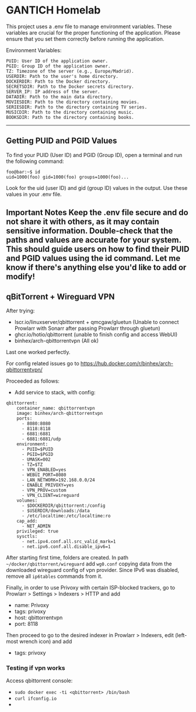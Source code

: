 # GANTICH Homelab

This project uses a .env file to manage environment variables. These variables are crucial for the proper functioning of the application. Please ensure that you set them correctly before running the application.

Environment Variables:

```env
PUID: User ID of the application owner.
PGID: Group ID of the application owner.
TZ: Timezone of the server (e.g., Europe/Madrid).
USERDIR: Path to the user's home directory.
DOCKERDIR: Path to the Docker directory.
SECRETSDIR: Path to the Docker secrets directory.
SERVER_IP: IP address of the server.
DATADIR: Path to the main data directory.
MOVIESDIR: Path to the directory containing movies.
SERIESDIR: Path to the directory containing TV series.
MUSICDIR: Path to the directory containing music.
BOOKSDIR: Path to the directory containing books.
```
---

## Getting PUID and PGID Values
To find your PUID (User ID) and PGID (Group ID), open a terminal and run the following command:

```console
foo@bar:~$ id
uid=1000(foo) gid=1000(foo) groups=1000(foo)...
```

Look for the uid (user ID) and gid (group ID) values in the output. Use these values in your .env file.

Important Notes
Keep the .env file secure and do not share it with others, as it may contain sensitive information.
Double-check that the paths and values are accurate for your system.
This should guide users on how to find their PUID and PGID values using the id command. Let me know if there's anything else you'd like to add or modify!
---

## qBitTorrent + Wireguard VPN

After trying:
- lscr.io/linuxserver/qbittorrent + qmcgaw/gluetun (Unable to connect Prowlarr with Sonarr after passing Prowlarr through gluetun)
- ghcr.io/hotio/qbittorrent (unable to finish config and access WebUI)
- binhex/arch-qbittorrentvpn (All ok)

Last one worked perfectly.

For config related issues go to https://hub.docker.com/r/binhex/arch-qbittorrentvpn/

Proceeded as follows:
- Add service to stack, with config:
```docker-compose
qbittorrent:
    container_name: qbittorrentvpn
    image: binhex/arch-qbittorrentvpn
    ports:
      - 8080:8080
      - 8118:8118
      - 6881:6881
      - 6881:6881/udp
    environment:
      - PUID=$PUID
      - PGID=$PGID
      - UMASK=002
      - TZ=$TZ
      - VPN_ENABLED=yes
      - WEBUI_PORT=8080
      - LAN_NETWORK=192.168.0.0/24
      - ENABLE_PRIVOXY=yes
      - VPN_PROV=custom
      - VPN_CLIENT=wireguard
    volumes:
      - $DOCKERDIR/qbittorrent:/config
      - $USERDIR/downloads:/data
      - /etc/localtime:/etc/localtime:ro
    cap_add:
      - NET_ADMIN
    privileged: true
    sysctls:
      - net.ipv4.conf.all.src_valid_mark=1
      - net.ipv6.conf.all.disable_ipv6=1
```
After starting first time, folders are created. In path `~/docker/qbittorrent/wireguard` add `wg0.conf` copying data from the downloaded wireguard config of vpn provider. Since IPv6 was disabled, remove all `ip6tables` commands from it.

Finally, in order to use Privoxy with certain ISP-blocked trackers, go to Prowlarr > Settings > Indexers > HTTP and add

- name: Privoxy
- tags: privoxy
- host: qbittorrentvpn
- port: 8118

Then proceed to go to the desired indexer in Prowlarr > Indexers, edit (left-most wrench icon) and add

- tags: privoxy

### Testing if vpn works
Access qbittorrent console:
- `sudo docker exec -ti <qbittorrent> /bin/bash`
- `curl ifconfig.io`
- 

